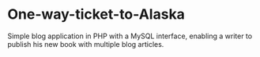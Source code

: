 # One-way-ticket-to-Alaska
Simple blog application in PHP with a MySQL interface, enabling a writer to publish his new book with multiple blog articles.
